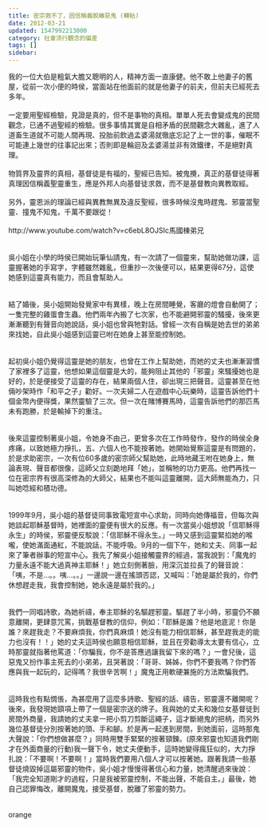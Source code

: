 ```yaml
---
title: 密宗救不了，因信稱義脫離惡鬼 (轉貼)
date: 2012-03-21
updated: 1547992213000
category: 社會流行觀念的偏差
tags: []
sidebar: 
---
```


<p>我的一位大伯是粗氣大膽又聰明的人，精神方面一直康健。他不敢上他妻子的舊屋，從前一次小便的時侯，當面站在他面前的就是他妻子的前夫，但前夫已經死去多年。<br/><br/>一定要用聖經檢驗，見證是真的，但不是事物的真相。單單人死去會變成鬼的民間觀念，已通不過聖經的檢驗。很多事情其實是自相矛盾的民間觀念大雜亂，進了人道畜生道就不可能人間再現、投胎前飲過孟婆湯就徹底忘記了上一世的事，催眠不可能連上幾世的往事記出來；否則即是輪迴及孟婆湯並非有效鐵律，不是絕對真理。<br/><br/>物質界及靈界的真相，基督徒是有福的，聖經已告知。被鬼攪，真正的基督徒得著真理因信稱義聖靈重生，應是外邦人向基督徒求救，而不是基督教向異教取經。<br/><br/>另外，靈恩派的理論已經與異教無異及違反聖經，很多時候沒鬼時趕鬼、邪靈當聖靈、撞鬼不知鬼，千萬不要跟從！<br/><br/>http://www.youtube.com/watch?v=c6ebL8OJSIc<!--more-->馬國棟弟兄<br/><br/><br/>吳小姐在小學的時侯已開始玩筆仙請鬼，有一次請了一個靈來，幫助她做功課，這靈握著她的手寫字，字體雖然雜亂，但重抄一次後便可以，結果更得67分，這使她感到這靈真有能力，而且會幫助人。<br/><br/><br/>結了婚後，吳小姐開始發覺家中有異樣，晚上在房間睡覺，客廳的燈會自動開了；一隻完整的雞蛋會生蟲。他們兩年內搬了七次家，也不能避開邪靈的騷擾，後來更漸漸聽到有聲音向她說話，吳小姐也曾與牠對話。曾經一次有自稱是她去世的弟弟來找她，自此吳小姐感到這靈已咐在她身上甚至能控制她。<br/><br/><br/>起初吳小姐仍覺得這靈是她的朋友，也曾在工作上幫助她，而她的丈夫也漸漸習慣了家裡多了這靈，他想如果這個靈是大的，能夠阻止其他的「邪靈」來騷擾她也是好的，於是便接受了這靈的存在，結果兩個人住，卻出現三把聲音。這靈甚至在他倆吵架時作「和平之子」勸好。一次夫婦二人在遊戲中心玩樂時，這靈告訴他們十個金幣內便得獎，果然靈驗了三次。但一次在賭博賽馬時，這靈告訴他們的那匹馬未有跑勝，於是輸掉下的重注。<br/><br/><br/>後來這靈控制著吳小姐，令她身不由己，更曾多次在工作時發作，發作的時侯全身疼痛，以致她極力掙扎，五、六個人也不能按著她。她開始覺察這靈是有問題的，於是求助密宗，一次有位60多歲的密宗師父幫助她，此時地藏王咐在她身上，無論表現、聲音都很像，這師父立刻跪地拜「她」，並稱牠的功力更高。他們再找一位在密宗界有很高深修為的大師父，結果也不能叫這靈離開，這大師無能為力，只叫她唸經和積功德。<br/><br/><br/>1999年9月，吳小姐的基督徒同事致電短宣中心求助，同時向她傳福音，但每次與她談起耶穌基督時，她裡面的靈便有很大的反應。有一次當吳小姐想說「信耶穌得永生」的時侯，邪靈便反駁說：「信耶穌不得永生。」一時又感到這靈緊掐她的喉嚨，使她滿面通紅，不能說話，不能呼吸。9月的一個下午，她和丈夫、同事一起來了筆者辦事的短宣中心。我先了解吳小姐接觸靈界的經過，當我說到：「魔鬼的力量永遠不能大過真神主耶穌！」她立刻側著臉，用深沉並拉長了的聲音說：「咦，不是…。。咦…。。」一邊說一邊在搖頭否認，又喊叫：「她是屬於我的，你們休想趕走我，我會控制她，她永遠是屬於我的。」<br/><br/><br/>我們一同唱詩歌，為她祈禱，奉主耶穌的名驅趕邪靈。驅趕了半小時，邪靈仍不願意離開，更肆意咒罵，挑戰基督教的信仰，例如：「耶穌是誰？他是地底泥！你是誰？來趕我走？不要麻煩我，你們真麻煩！她沒有能力相信耶穌，甚至趕我走的能力也沒有！！」她的丈夫這時侯也願意相信耶穌，並且在旁勸導太太要有信心，立時那靈就指著他罵道：「你騙我，你不是答應過讓我留下來的嗎？」一會兒後，這惡鬼又扮作事主死去的小弟弟，且哭著說：「哥哥、姊姊，你們不要我嗎？你們答應與我一起玩的，記得嗎？我很辛苦啊！」魔鬼正用軟硬兼施的方法欺騙我們。<br/><br/><br/>這時我也有點惆悵，為甚麼用了這麼多詩歌、聖經的話、禱告，邪靈還不離開呢？後來，我發現她頸項上帶了一個是密宗送的牌子。我與她的丈夫和幾位女基督徒到房間外商量，我請她的丈夫拿一把小剪刀剪斷這繩子，這才斷絕鬼的把柄，而另外幾位基督徒分別按著她的頭、手和腳。於是再一起進到房間，到她面前，這時那鬼大聲說：「你們想做甚麼？」同時用雙手緊緊的按著頸鍊。(原來邪靈也知道我們剛才在外面商量的行動)我一聲下令，她丈夫便動手，這時她變得瘋狂似的，大力掙扎說：「不要啊！不要啊！」當時我們要用八個人才可以按著她。跟著我請一些基督徒燒毀掉這屬邪靈的物件，吳小姐才慢慢得著信心和力量，她清醒過來後說：「我完全知道剛才的過程，只是我被邪靈控制，不能出聲，不能自主。」最後，她自己認罪悔改，離開魔鬼，接受基督，脫離了邪靈的勢力。<br/><br/><br/>orange</p>